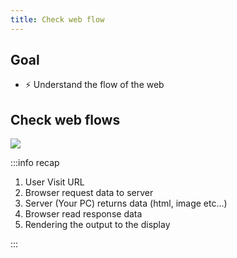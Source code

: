 ```yaml
---
title: Check web flow
---
```


## Goal

- ⚡ Understand the flow of the web

## Check web flows
![](https://coderhackers-1304676641.cos.ap-tokyo.myqcloud.com/docs/img/2020-05-08-01-20-51.png)


:::info recap
1. User Visit URL
2. Browser request data to server
3. Server (Your PC) returns data (html, image etc...)
4. Browser read response data
5. Rendering the output to the display

:::